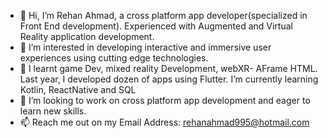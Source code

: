 - 👋 Hi, I’m Rehan Ahmad, a cross platform app developer(specialized in Front End development). Experienced with Augmented and Virtual Reality application development.
- 👀 I’m interested in developing interactive and immersive user experiences using cutting edge technologies. 
- 🌱 I learnt game Dev, mixed reality Development, webXR- AFrame HTML. Last year, I developed dozen of apps using Flutter. I’m currently learning Kotlin, ReactNative and SQL
- 💞️ I’m looking to work on cross platform app development and eager to learn new skills.
- 📫 Reach me out on my Email Address: rehanahmad995@hotmail.com
